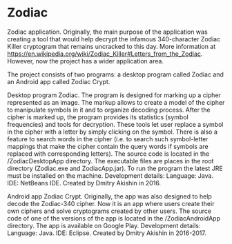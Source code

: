# Zodiac
Zodiac application.
Originally, the main purpose of the application was creating a tool that would help decrypt the infamous 340-character Zodiac Killer cryptogram that remains uncracked to this day. More information at https://en.wikipedia.org/wiki/Zodiac_Killer#Letters_from_the_Zodiac. 
However, now the project has a wider application area. 

The project consists of two programs: a desktop program called Zodiac and an Android app called Zodiac Crypt.

Desktop program Zodiac.
The program is designed for marking up a cipher represented as an image. The markup allows to create a model of the cipher to manipulate symbols in it and to organize decoding process. After the cipher is marked up, the program provides its statistics (symbol frequencies) and tools for decryption. These tools let user replace a symbol in the cipher with a letter by simply clicking on the symbol. There is also a feature to search words in the cipher (i.e. to search such symbol-letter mappings that make the cipher contain the query words if symbols are replaced with corresponding letters).
The source code is located in the /ZodiacDesktopApp directory. The executable files are places in the root directory (Zodiac.exe and ZodiacApp.jar). To run the program the latest JRE must be installed on the machine.
Development details: 
Language: Java. IDE: NetBeans IDE. Created by Dmitry Akishin in 2016.

Android app Zodiac Crypt.
Originally, the app was also designed to help decode the Zodiac-340 cipher. Now it is an app where users create their own ciphers and solve cryptograms created by other users.
The source code of one of the versions of the app is located in the /ZodiacAndroidApp directory.
The app is available on Google Play.
Development details: 
Language: Java. IDE: Eclipse. Created by Dmitry Akishin in 2016-2017.
